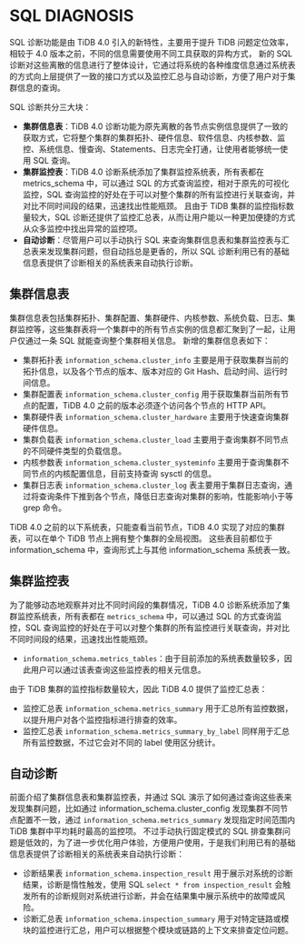 # SQL DIAGNOSIS

SQL 诊断功能是由 TiDB 4.0 引入的新特性，主要用于提升 TiDB 问题定位效率，相较于 4.0 版本之前，不同的信息需要使用不同工具获取的异构方式，
新的 SQL 诊断对这些离散的信息进行了整体设计，它通过将系统的各种维度信息通过系统表的方式向上层提供了一致的接口方式以及监控汇总与自动诊断，方便了用户对于集群信息的查询。

SQL 诊断共分三大块：

* **集群信息表**：TiDB 4.0 诊断功能为原先离散的各节点实例信息提供了一致的获取方式，它将整个集群的集群拓扑、硬件信息、软件信息、内核参数、监控、系统信息、慢查询、Statements、日志完全打通，让使用者能够统一使用 SQL 查询。
* **集群监控表**：TiDB 4.0 诊断系统添加了集群监控系统表，所有表都在 metrics_schema 中，可以通过 SQL 的方式查询监控，相对于原先的可视化监控，SQL 查询监控的好处在于可以对整个集群的所有监控进行关联查询，并对比不同时间段的结果，迅速找出性能瓶颈。
且由于 TiDB 集群的监控指标数量较大，SQL 诊断还提供了监控汇总表，从而让用户能以一种更加便捷的方式从众多监控中找出异常的监控项。
* **自动诊断**：尽管用户可以手动执行 SQL 来查询集群信息表和集群监控表与汇总表来发现集群问题，但自动挡总是更香的，所以 SQL 诊断利用已有的基础信息表提供了诊断相关的系统表来自动执行诊断。

## 集群信息表

集群信息表包括集群拓扑、集群配置、集群硬件、内核参数、系统负载、日志、集群监控等，这些集群表将一个集群中的所有节点实例的信息都汇聚到了一起，让用户仅通过一条 SQL 就能查询整个集群相关信息。
新增的集群信息表如下：

* 集群拓扑表 `information_schema.cluster_info` 主要是用于获取集群当前的拓扑信息，以及各个节点的版本、版本对应的 Git Hash、启动时间、运行时间信息。
* 集群配置表 `information_schema.cluster_config` 用于获取集群当前所有节点的配置，TiDB 4.0 之前的版本必须逐个访问各个节点的 HTTP API。
* 集群硬件表 `information_schema.cluster_hardware` 主要用于快速查询集群硬件信息。
* 集群负载表 `information_schema.cluster_load` 主要用于查询集群不同节点的不同硬件类型的负载信息。
* 内核参数表 `information_schema.cluster_systeminfo` 主要用于查询集群不同节点的内核配置信息，目前支持查询 sysctl 的信息。
* 集群日志表 `information_schema.cluster_log` 表主要用于集群日志查询，通过将查询条件下推到各个节点，降低日志查询对集群的影响，性能影响小于等 grep 命令。

TiDB 4.0 之前的以下系统表，只能查看当前节点，TiDB 4.0 实现了对应的集群表，可以在单个 TiDB 节点上拥有整个集群的全局视图。
这些表目前都位于 information_schema 中，查询形式上与其他 information_schema 系统表一致。

## 集群监控表

为了能够动态地观察并对比不同时间段的集群情况，TiDB 4.0 诊断系统添加了集群监控系统表，所有表都在 `metrics_schema` 中，可以通过 SQL 的方式查询监控，SQL 查询监控的好处在于可以对整个集群的所有监控进行关联查询，并对比不同时间段的结果，迅速找出性能瓶颈。

* `information_schema.metrics_tables`：由于目前添加的系统表数量较多，因此用户可以通过该表查询这些监控表的相关元信息。

由于 TiDB 集群的监控指标数量较大，因此 TiDB 4.0 提供了监控汇总表：

* 监控汇总表 `information_schema.metrics_summary` 用于汇总所有监控数据，以提升用户对各个监控指标进行排查的效率。
* 监控汇总表 `information_schema.metrics_summary_by_label` 同样用于汇总所有监控数据，不过它会对不同的 label 使用区分统计。

## 自动诊断

前面介绍了集群信息表和集群监控表，并通过 SQL 演示了如何通过查询这些表来发现集群问题，比如通过 information_schema.cluster_config 发现集群不同节点配置不一致，通过 `information_schema.metrics_summary` 发现指定时间范围内 TiDB 集群中平均耗时最高的监控项。
不过手动执行固定模式的 SQL 排查集群问题是低效的，为了进一步优化用户体验，方便用户使用，于是我们利用已有的基础信息表提供了诊断相关的系统表来自动执行诊断：

* 诊断结果表 `information_schema.inspection_result` 用于展示对系统的诊断结果，诊断是惰性触发，使用 SQL `select * from inspection_result` 会触发所有的诊断规则对系统进行诊断，并会在结果集中展示系统中的故障或风险。
* 诊断汇总表 `information_schema.inspection_summary` 用于对特定链路或模块的监控进行汇总，用户可以根据整个模块或链路的上下文来排查定位问题。
